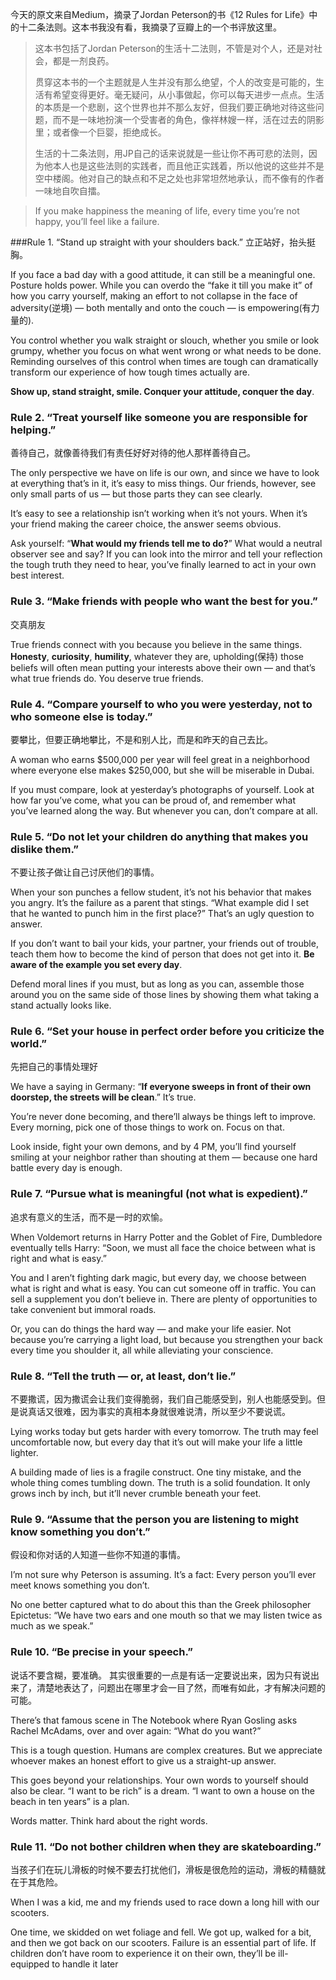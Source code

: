 今天的原文来自Medium，摘录了Jordan Peterson的书《12 Rules for Life》中的十二条法则。这本书我没有看，我摘录了豆瓣上的一个书评放这里。
> 这本书包括了Jordan Peterson的生活十二法则，不管是对个人，还是对社会，都是一剂良药。
> 
> 贯穿这本书的一个主题就是人生并没有那么绝望，个人的改变是可能的，生活有希望变得更好。毫无疑问，从小事做起，你可以每天进步一点点。生活的本质是一个悲剧，这个世界也并不那么友好，但我们要正确地对待这些问题，而不是一味地扮演一个受害者的角色，像祥林嫂一样，活在过去的阴影里；或者像一个巨婴，拒绝成长。
> 
>生活的十二条法则，用JP自己的话来说就是一些让你不再可悲的法则，因为他本人也是这些法则的实践者，而且他正实践着，所以他说的这些并不是空中楼阁。他对自己的缺点和不足之处也非常坦然地承认，而不像有的作者一味地自吹自擂。

> If you make happiness the meaning of life, every time you’re not happy, you’ll feel like a failure.

###Rule 1. “Stand up straight with your shoulders back.”
立正站好，抬头挺胸。

If you face a bad day with a good attitude, it can still be a meaningful one. 
Posture holds power. 
While you can overdo the “fake it till you make it” of how you carry yourself, making an effort to not collapse in the face of adversity(逆境) — both mentally and onto the couch — is empowering(有力量的). 

You control whether you walk straight or slouch, whether you smile or look grumpy, whether you focus on what went wrong or what needs to be done. 
Reminding ourselves of this control when times are tough can dramatically transform our experience of how tough times actually are.

**Show up, stand straight, smile. Conquer your attitude, conquer the day**.

### Rule 2. “Treat yourself like someone you are responsible for helping.”
善待自己，就像善待我们有责任好好对待的他人那样善待自己。

The only perspective we have on life is our own, and since we have to look at everything that’s in it, it’s easy to miss things. Our friends, however, see only small parts of us — but those parts they can see clearly.

It’s easy to see a relationship isn’t working when it’s not yours. When it’s your friend making the career choice, the answer seems obvious.

Ask yourself: “**What would my friends tell me to do?**” What would a neutral observer see and say? If you can look into the mirror and tell your reflection the tough truth they need to hear, you’ve finally learned to act in your own best interest.

### Rule 3. “Make friends with people who want the best for you.”
交真朋友

True friends connect with you because you believe in the same things. 
**Honesty**, **curiosity**, **humility**, whatever they are, upholding(保持) those beliefs will often mean putting your interests above their own — and that’s what true friends do. You deserve true friends.

### Rule  4. “Compare yourself to who you were yesterday, not to who someone else is today.”
要攀比，但要正确地攀比，不是和别人比，而是和昨天的自己去比。

A woman who earns $500,000 per year will feel great in a neighborhood where everyone else makes $250,000, but she will be miserable in Dubai.

If you must compare, look at yesterday’s photographs of yourself. Look at how far you’ve come, what you can be proud of, and remember what you’ve learned along the way. But whenever you can, don’t compare at all.

### Rule 5. “Do not let your children do anything that makes you dislike them.”
不要让孩子做让自己讨厌他们的事情。

When your son punches a fellow student, it’s not his behavior that makes you angry. It’s the failure as a parent that stings. “What example did I set that he wanted to punch him in the first place?” That’s an ugly question to answer.

If you don’t want to bail your kids, your partner, your friends out of trouble, teach them how to become the kind of person that does not get into it. **Be aware of the example you set every day**.

Defend moral lines if you must, but as long as you can, assemble those around you on the same side of those lines by showing them what taking a stand actually looks like.

### Rule 6. “Set your house in perfect order before you criticize the world.”
先把自己的事情处理好

We have a saying in Germany: “**If everyone sweeps in front of their own doorstep, the streets will be clean**.” It’s true. 

You’re never done becoming, and there’ll always be things left to improve. 
Every morning, pick one of those things to work on. Focus on that.

Look inside, fight your own demons, and by 4 PM, you’ll find yourself smiling at your neighbor rather than shouting at them — because one hard battle every day is enough.

### Rule 7. “Pursue what is meaningful (not what is expedient).”
追求有意义的生活，而不是一时的欢愉。

When Voldemort returns in Harry Potter and the Goblet of Fire, Dumbledore eventually tells Harry: 
“Soon, we must all face the choice between what is right and what is easy.”

You and I aren’t fighting dark magic, but every day, we choose between what is right and what is easy. 
You can cut someone off in traffic. 
You can sell a supplement you don’t believe in. 
There are plenty of opportunities to take convenient but immoral roads.

Or, you can do things the hard way — and make your life easier. Not because you’re carrying a light load, but because you strengthen your back every time you shoulder it, all while alleviating your conscience.

### Rule 8. “Tell the truth — or, at least, don’t lie.”
不要撒谎，因为撒谎会让我们变得脆弱，我们自己能感受到，别人也能感受到。但是说真话又很难，因为事实的真相本身就很难说清，所以至少不要说谎。

Lying works today but gets harder with every tomorrow. The truth may feel uncomfortable now, but every day that it’s out will make your life a little lighter.

A building made of lies is a fragile construct. One tiny mistake, and the whole thing comes tumbling down. The truth is a solid foundation. It only grows inch by inch, but it’ll never crumble beneath your feet.

### Rule 9. “Assume that the person you are listening to might know something you don’t.”
假设和你对话的人知道一些你不知道的事情。

I’m not sure why Peterson is assuming. It’s a fact: Every person you’ll ever meet knows something you don’t.

No one better captured what to do about this than the Greek philosopher Epictetus: 
“We have two ears and one mouth so that we may listen twice as much as we speak.”

### Rule 10. “Be precise in your speech.”
说话不要含糊，要准确。
其实很重要的一点是有话一定要说出来，因为只有说出来了，清楚地表达了，问题出在哪里才会一目了然，而唯有如此，才有解决问题的可能。

There’s that famous scene in The Notebook where Ryan Gosling asks Rachel McAdams, over and over again: “What do you want?”

This is a tough question. Humans are complex creatures. But we appreciate whoever makes an honest effort to give us a straight-up answer.

This goes beyond your relationships. Your own words to yourself should also be clear. “I want to be rich” is a dream. “I want to own a house on the beach in ten years” is a plan.

Words matter. Think hard about the right words.

### Rule 11. “Do not bother children when they are skateboarding.”
当孩子们在玩儿滑板的时候不要去打扰他们，滑板是很危险的运动，滑板的精髓就在于其危险。

When I was a kid, me and my friends used to race down a long hill with our scooters. 

One time, we skidded on wet foliage and fell. We got up, walked for a bit, and then we got back on our scooters.
Failure is an essential part of life. If children don’t have room to experience it on their own, they’ll be ill-equipped to handle it later